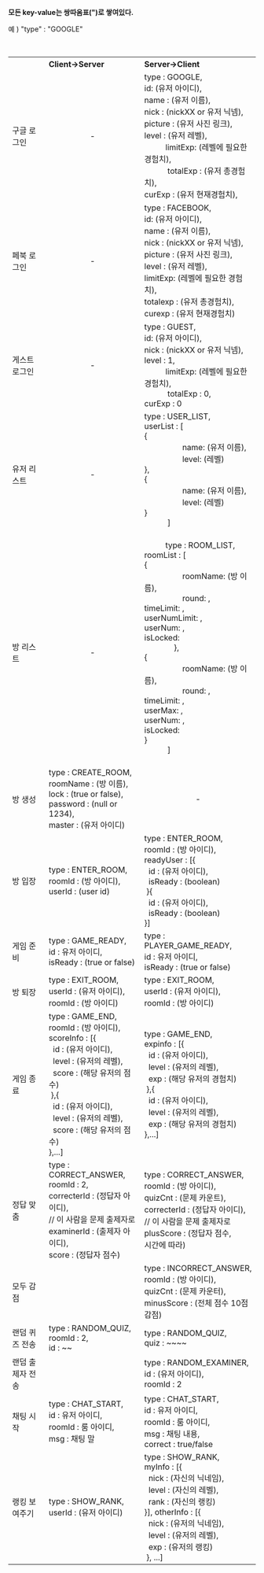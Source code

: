 <b>모든 key-value는 쌍따옴표(")로 쌓여있다.</b><br>

예 ) "type" : "GOOGLE"

<table>
    <tbody>
    <tr>
        <th></th>
        <th align=left>Client->Server</th>
        <th align=left>Server->Client</th>
    </tr>
    <tr>
        <td>구글 로그인</td>
        <td align="center">-</td>
        <td>
            type : GOOGLE,<br>
            id: (유저 아이디),<br>
            name : (유저 이름),<br>
            nick : (nickXX or 유저 닉넴),<br>
            picture : (유저 사진 링크),<br>
            level : (유저 레벨),<br>
            limitExp: (레벨에 필요한 경험치),<br>
            totalExp : (유저 총경험치),<br>
            curExp : (유저 현재경험치),<br>
        </td>
    </tr>
    <tr>
        <td>페북 로그인</td>
        <td align="center">-</td>
        <td>
            type : FACEBOOK,<br>
            id: (유저 아이디),<br>
            name : (유저 이름),<br>
            nick : (nickXX or 유저 닉넴),<br>
            picture : (유저 사진 링크),<br>
            level : (유저 레벨),<br>
            limitExp: (레벨에 필요한 경험치),<br>
            totalexp : (유저 총경험치),<br>
            curexp : (유저 현재경험치)<br>
        </td>
    </tr>
    <tr>
        <td>게스트 로그인</td>
        <td align="center">-</td>
        <td>
            type : GUEST,<br>
            id: (유저 아이디),<br>
            nick : (nickXX or 유저 닉넴),<br>
            level : 1,<br>
            limitExp: (레벨에 필요한 경험치),<br>
            totalExp : 0,<br>
            curExp : 0<br>
        </td>
    </tr>
    <tr>
        <td>유저 리스트</td>
        <td align="center">-</td>
        <td>
            type : USER_LIST,<br>
            userList : [<br>
                {<br>
                    name: (유저 이름),<br>
                    level: (레벨)<br>
                },<br>
                {<br>
                    name: (유저 이름),<br>
                    level: (레벨)<br>
                }<br>
            ]<br>
    </tr>
    <tr>
        <td>방 리스트</td>
        <td align="center">-</td>
        <td>
            type : ROOM_LIST,<br>
            roomList : [<br>
                {<br>
                    roomName: (방 이름),<br>
                    round: ,<br>
                    timeLimit: ,<br>
                    userNumLimit: ,<br>
                    userNum: ,<br>
                    isLocked: <br>
                },<br>
                {<br>
                    roomName: (방 이름),<br>
                    round: ,<br>
                    timeLimit: ,<br>
                    userMax: ,<br>
                    userNum: ,<br>
                    isLocked: <br>
                }<br>
            ]<br>
    </tr>
    <tr>
        <td>방 생성</td>
        <td>
            type : CREATE_ROOM,<br>
            roomName : (방 이름),<br>
            lock : (true or false),<br>
            password : (null or 1234),<br>
            master : (유저 아이디)
        </td>
        <td align="center">-</td>
    </tr>
    <tr>
        <td>방 입장</td>
        <td> type : ENTER_ROOM,<br>
            roomId : (방 아이디),<br>
            userId : (user id)
        </td>
        <td>type : ENTER_ROOM,<br>
            roomId : (방 아이디),<br>
            readyUser : [{<br>
            &nbsp;&nbsp;id : (유저 아이디),<br>
            &nbsp;&nbsp;isReady : (boolean)
            <br>&nbsp;}{<br>
            &nbsp;&nbsp;id : (유저 아이디),<br>
            &nbsp;&nbsp;isReady : (boolean)
            <br>}]
        </td>
    </tr>
    <tr>
        <td> 게임 준비</td>
        <td> type : GAME_READY,<br>
            id : 유저 아이디,<br>
            isReady : (true or false)
        </td>
        <td> type : PLAYER_GAME_READY,<br>
            id : 유저 아이디,<br>
            isReady : (true or false)
        </td>
    </tr>
    <tr>
        <td>방 퇴장</td>
        <td> type : EXIT_ROOM,<br>
            userId : (유저 아이디),<br>
            roomId : (방 아이디)
        </td>
        <td> type : EXIT_ROOM,<br>
            userId : (유저 아이디),<br>
            roomId : (방 아이디)
        </td>
    </tr>
    <tr>
        <td>게임 종료</td>
        <td> type : GAME_END,<br>
            roomId : (방 아이디),<br>
            scoreInfo : [{<br>
            &nbsp;&nbsp;id : (유저 아이디),<br>
            &nbsp;&nbsp;level : (유저의 레벨),<br>
            &nbsp;&nbsp;score : (해당 유저의 점수)
            <br>&nbsp;},{<br>
            &nbsp;&nbsp;id : (유저 아이디),<br>
            &nbsp;&nbsp;level : (유저의 레벨),<br>
            &nbsp;&nbsp;score : (해당 유저의 점수)
            <br>},...]
        </td>
        <td> type : GAME_END,<br>
            expinfo : [{<br>
            &nbsp;&nbsp;id : (유저 아이디),<br>
            &nbsp;&nbsp;level : (유저의 레벨),<br>
            &nbsp;&nbsp;exp : (해당 유저의 경험치)
            <br>&nbsp;},{<br>
            &nbsp;&nbsp;id : (유저 아이디),<br>
            &nbsp;&nbsp;level : (유저의 레벨),<br>
            &nbsp;&nbsp;exp : (해당 유저의 경험치)
            <br>},...]
        </td>
    </tr>
    <tr>
        <td>정답 맞춤</td>
        <td> type : CORRECT_ANSWER,<br>
            roomId : 2,<br>
            correcterId : (정답자 아이디),<br>
            // 이 사람을 문제 출제자로<br>
            examinerId : (출제자 아이디),<br>
            score : (정답자 점수)
        </td>
        <td> type : CORRECT_ANSWER,<br>
            roomId : (방 아이디),<br>
            quizCnt : (문제 카운트),<br>
            correcterId : (정답자 아이디),<br>
            // 이 사람을 문제 출제자로<br>
            plusScore : (정답자 점수,<br> 시간에 따라)
        </td>
    </tr>
    <tr>
        <td>모두 감점</td>
        <td></td>
        <td>type : INCORRECT_ANSWER,<br>
            roomId : (방 아이디),<br>
            quizCnt : (문제 카운터),<br>
            minusScore : (전체 점수 10점 감점)
        </td>
    </tr>
    <tr>
        <td>랜덤 퀴즈 전송</td>
        <td> type : RANDOM_QUIZ,<br>
            roomId : 2,<br>
            id : ~~
        </td>
        <td> type : RANDOM_QUIZ,<br>
            quiz : ~~~~
        </td>
    </tr>
    <tr>
        <td>랜덤 출제자 전송</td>
        <td></td>
        <td>type : RANDOM_EXAMINER,<br>
            id : (유저 아이디),<br>
            roomId : 2
        </td>
    </tr>
    <tr>
        <td>채팅 시작</td>
        <td> type : CHAT_START,<br>
            id : 유저 아이디,<br>
            roomId : 룸 아이디,<br>
            msg : 채팅 말
        </td>
        <td>type : CHAT_START,<br>
            id : 유저 아이디,<br>
            roomId : 룸 아이디,<br>
            msg : 채팅 내용,<br>
            correct : true/false
        </td>
    </tr>
    <tr>
        <td>랭킹 보여주기</td>
        <td> type : SHOW_RANK,<br>
            userId : (유저 아이디)
        </td>
        <td> type : SHOW_RANK,<br>
            myInfo : [{<br>
            &nbsp;&nbsp;nick : (자신의 닉네임),<br>
            &nbsp;&nbsp;level : (자신의 레벨),<br>
            &nbsp;&nbsp;rank : (자신의 랭킹)
            <br>}], otherInfo : [{<br>
            &nbsp;&nbsp;nick : (유저의 닉네임),<br>
            &nbsp;&nbsp;level : (유저의 레벨),<br>
            &nbsp;&nbsp;exp : (유저의 랭킹)
            <br>&nbsp;}, ...]
        </td>
    </tr>
    </tbody>
</table>
